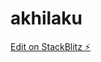 # akhilaku

[Edit on StackBlitz ⚡️](https://stackblitz.com/edit/sveltejs-kit-template-default-wmwqnu)